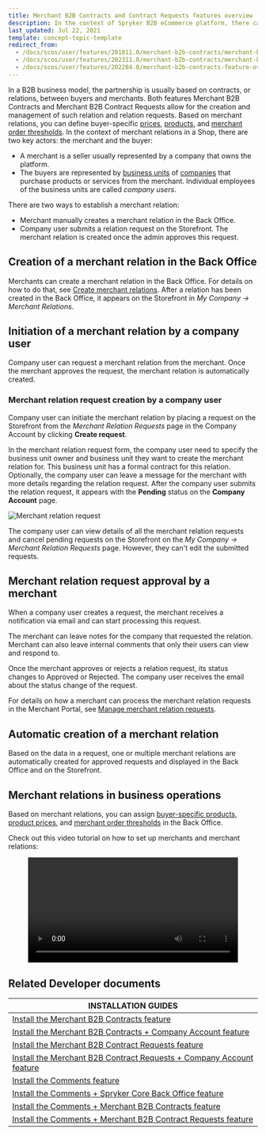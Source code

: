 ```yaml
---
title: Merchant B2B Contracts and Contract Requests features overview
description: In the context of Spryker B2B eCommerce platform, there can be three key figures- marketplace owner, merchant, and buyer.
last_updated: Jul 22, 2021
template: concept-topic-template
redirect_from:
  - /docs/scos/user/features/201811.0/merchant-b2b-contracts/merchant-b2b-contracts.html
  - /docs/scos/user/features/202311.0/merchant-b2b-contracts/merchant-b2b-contracts.html
  - /docs/scos/user/features/202204.0/merchant-b2b-contracts-feature-overview.html
---
```


In a B2B business model, the partnership is usually based on contracts, or relations, between buyers and merchants. Both features Merchant B2B Contracts and Merchant B2B Contract Requests allow for the creation and management of such relation and relation requests. Based on merchant relations, you can define buyer-specific [prices](/docs/pbc/all/price-management/latest/base-shop/merchant-custom-prices-feature-overview.html), [products](/docs/pbc/all/merchant-management/latest/base-shop/merchant-product-restrictions-feature-overview/merchant-product-restrictions-feature-overview.html), and [merchant order thresholds](/docs/pbc/all/cart-and-checkout/latest/base-shop/feature-overviews/checkout-feature-overview/order-thresholds-overview.html#merchant-order-thresholds).
In the context of merchant relations in a Shop, there are two key actors: the merchant and the buyer:
- A merchant is a seller usually represented by a company that owns the platform.
- The buyers are represented by [business units](/docs/pbc/all/customer-relationship-management/latest/base-shop/company-account-feature-overview/business-units-overview.html) of [companies](/docs/pbc/all/customer-relationship-management/latest/base-shop/company-account-feature-overview/company-accounts-overview.html#company) that purchase products or services from the merchant. Individual employees of the business units are called *company users*.

There are two ways to establish a merchant relation:

- Merchant manually creates a merchant relation in the Back Office.
- Company user submits a relation request on the Storefront. The merchant relation is created once the admin approves this request.

## Creation of a merchant relation in the Back Office

Merchants can create a merchant relation in the Back Office. For details on how to do that, see [Create merchant relations](/docs/pbc/all/merchant-management/latest/base-shop/manage-in-the-back-office/create-merchant-relations.html).
After a relation has been created in the Back Office, it appears on the Storefront in *My Company -> Merchant Relations*.

## Initiation of a merchant relation by a company user

Company user can request a merchant relation from the merchant. Once the merchant approves the request, the merchant relation is automatically created.

### Merchant relation request creation by a company user

Company user can initiate the merchant relation by placing a request on the Storefront from the *Merchant Relation Requests* page in the Company Account by clicking **Create request**.

In the merchant relation request form, the company user need to specify the business unit owner and business unit they want to create the merchant relation for. This business unit has a formal contract for this relation. Optionally, the company user can leave a message for the merchant with more details regarding the relation request. After the company user submits the relation request, it appears with the **Pending** status on the **Company Account** page.

![Merchant relation request](https://spryker.s3.eu-central-1.amazonaws.com/docs/pbc/all/merchant-management/base-shop/merchant-b2b-contracts-feature-overview.md/merchant-relation-request.png)

The company user can view details of all the merchant relation requests and cancel pending requests on the Storefront on the *My Company -> Merchant Relation Requests* page. However, they can't edit the submitted requests.

## Merchant relation request approval by a merchant

When a company user creates a request, the merchant receives a notification via email and can start processing this request.

The merchant can leave notes for the company that requested the relation. Merchant can also leave internal comments that only their users can view and respond to.

Once the merchant approves or rejects a relation request, its status changes to Approved or Rejected. The company user receives the email about the status change of the request.

For details on how a merchant can process the merchant relation requests in the Merchant Portal, see [Manage merchant relation requests](/docs/pbc/all/merchant-management/latest/marketplace/manage-in-the-merchant-portal/manage-merchant-relation-requests.html).


## Automatic creation of a merchant relation

Based on the data in a request, one or multiple merchant relations are automatically created for approved requests and displayed in the Back Office and on the Storefront.

## Merchant relations in business operations

Based on merchant relations, you can assign [buyer-specific products](/docs/pbc/all/merchant-management/latest/base-shop/merchant-product-restrictions-feature-overview/merchant-product-restrictions-feature-overview.html), [product prices](/docs/pbc/all/product-information-management/latest/base-shop/manage-in-the-back-office/products/manage-abstract-products-and-product-bundles/create-abstract-products-and-product-bundles.html#define-prices), and [merchant order thresholds](/docs/pbc/all/cart-and-checkout/latest/base-shop/manage-in-the-back-office/define-merchant-order-thresholds.html) in the Back Office.


Check out this video tutorial on how to set up merchants and merchant relations:


<figure class="video_container">
    <video width="100%" height="auto" controls>
    <source src="https://spryker.s3.eu-central-1.amazonaws.com/docs/pbc/all/merchant-management/base-shop/merchant-b2b-contracts-feature-overview.md/How+to+Setup+Merchants+and+Merchant+Relationships+in+Spryker+B2B-aowgi1c6k1.mp4" type="video/mp4">
  </video>
</figure>


## Related Developer documents

| INSTALLATION GUIDES |
|---|
| [Install the Merchant B2B Contracts feature](/docs/pbc/all/merchant-management/latest/base-shop/install-and-upgrade/install-the-merchant-b2b-contracts-feature.html)  |
| [Install the Merchant B2B Contracts + Company Account feature](/docs/pbc/all/merchant-management/latest/base-shop/install-and-upgrade/install-the-merchant-b2b-contracts-company-account-feature.html) |
| [Install the Merchant B2B Contract Requests feature](/docs/pbc/all/merchant-management/latest/base-shop/install-and-upgrade/install-the-merchant-b2b-contract-requests-feature.html) |
| [Install the Merchant B2B Contract Requests + Company Account feature](/docs/pbc/all/merchant-management/latest/base-shop/install-and-upgrade/install-the-merchant-b2b-contract-requests-company-account-feature.html)  |
| [Install the Comments feature](/docs/pbc/all/cart-and-checkout/latest/base-shop/install-and-upgrade/install-features/install-the-comments-feature.html) |
| [Install the Comments + Spryker Core Back Office feature](/docs/pbc/all/cart-and-checkout/latest/base-shop/install-and-upgrade/install-features/install-the-comments-spryker-core-back-office-feature.html) |
| [Install the Comments + Merchant B2B Contracts feature](/docs/pbc/all/cart-and-checkout/latest/base-shop/install-and-upgrade/install-features/install-the-comments-merchant-b2b-contracts-feature.html)  |
| [Install the Comments + Merchant B2B Contract Requests feature](/docs/pbc/all/cart-and-checkout/latest/base-shop/install-and-upgrade/install-features/install-the-comments-merchant-b2b-contract-requests-feature.html) |
